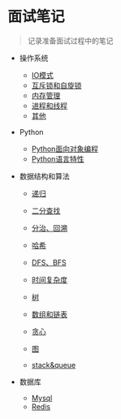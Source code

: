 # 面试笔记

> 记录准备面试过程中的笔记


- 操作系统
  - [IO模式](操作系统/IO模式/IO模式.md)
  - [互斥锁和自旋锁](操作系统/互斥锁和自旋锁/互斥锁和自旋锁.md)
  - [内存管理](操作系统/内存管理/内存管理.md)
  - [进程和线程](操作系统/进程和线程/进程和线程.md)
  - [其他](操作系统/其他/其他.md)

- Python
  - [Python面向对象编程](python/Python面向对象编程/Python面向对象编程.md)
  - [Python语言特性](python/Python语言特性/Python语言特性.md)

- 数据结构和算法
  - [递归](数据结构和算法/递归的实现、特性、以及思维要点.md)
  - [二分查找](数据结构和算法/二分查找的实现、特性.md)
  - [分治、回溯](数据结构和算法/分治、回溯的实现和特性.md)
  - [哈希](数据结构和算法/哈希表、映射、集合的实现与特性.md)
  - [DFS、BFS](数据结构和算法/深度优先搜索、广度优先搜索的实现和特性.md.md)

  - [时间复杂度](数据结构和算法/时间复杂度.md)
  - [树](数据结构和算法/树.md)
  - [数组和链表](数据结构和算法/数组、链表、跳表的基本实现和特性.md)
  - [贪心](数据结构和算法/贪心的实现、特性.md)
  - [图](数据结构和算法/图的实现和特性.md)
  - [stack&queue](数据结构和算法/stack%20&%20queue.md)
  
- 数据库
  - [Mysql](数据库/Mysql/Mysql.md)
  - [Redis](数据库/Redis/Redis.md)
